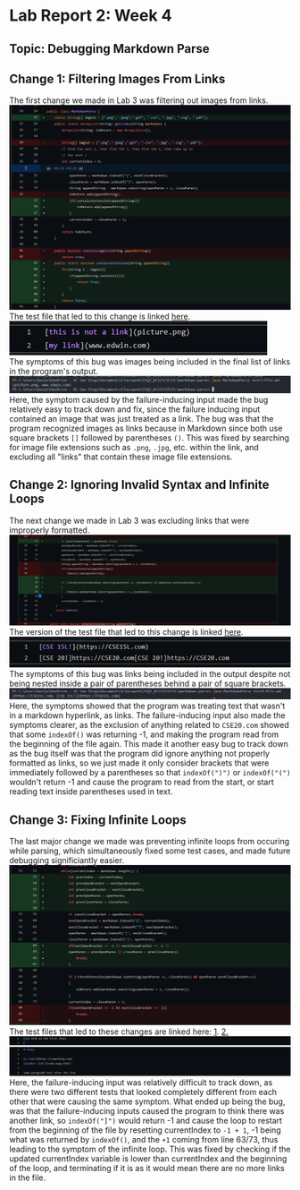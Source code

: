 # Lab Report 2: Week 4
## Topic: Debugging Markdown Parse

## Change 1: Filtering Images From Links
The first change we made in Lab 3 was filtering out images from links. 
![image](./assets/report-2/fiximages.png)
The test file that led to this change is linked [here](https://github.com/BenX-64/markdown-parse/blob/main/test3-file.md?plain=1). 
![image](./assets/report-2/image_file.png) <br>
The symptoms of this bug was images being included in the final list of links in the program's output. 
![image](./assets/report-2/image_file_symptom.png) <br>
Here, the symptom caused by the failure-inducing input made the bug relatively easy to track down and fix, since the failure inducing input contained an image that was just treated as a link. The bug was that the program recognized images as links because in Markdown since both use square brackets `[]` followed by parentheses `()`. This was fixed by searching for image file extensions such as `.png`, `.jpg`, etc.  within the link, and excluding all "links" that contain these image file extensions.

## Change 2: Ignoring Invalid Syntax and Infinite Loops
The next change we made in Lab 3 was excluding links that were improperly formatted. 
![image](./assets/report-2/link_syntax_diff.png)
The version of the test file that led to this change is linked [here](https://github.com/BenX-64/markdown-parse/blob/main/test4-file.md?plain=1).
![image](./assets/report-2/link_syntax_test.png)
The symptoms of this bug was links being included in the output despite not being nested inside a pair of parentheses behind a pair of square brackets. 
![image](./assets/report-2/link_syntax_symptom.png)
Here, the symptoms showed that the program was treating text that wasn't in a markdown hyperlink, as links. The failure-inducing input also made the symptoms clearer, as the exclusion of anything related to `CSE20.com` showed that some `indexOf()` was returning -1, and making the program read from the beginning of the file again. This made it another easy bug to track down as the bug itself was that the program did ignore anything not properly formatted as links, so we just made it only consider brackets that were immediately followed by a parentheses so that `indexOf(")")` or `indexOf("(")` wouldn't return -1 and cause the program to read from the start, or start reading text inside parentheses used in text. 

## Change 3: Fixing Infinite Loops
The last major change we made was preventing infinite loops from occuring while parsing,  which simultaneously fixed some test cases, and made future debugging significiantly easier. ![image](./assets/report-2/loop_diff.png)
The test files that led to these changes are linked here: [1](https://github.com/BenX-64/markdown-parse/blob/main/test-file8.md?plain=1). [2.](https://github.com/BenX-64/markdown-parse/blob/main/test-file2.md?plain=1) 
![image](./assets/report-2/loop_file_1.png)
![image](./assets/report-2/loop_file_2.png)
Here, the failure-inducing input was relatively difficult to track down, as there were two different tests that looked completely different from each other that were causing the same symptom. What ended up being the bug, was that the failure-inducing inputs caused the program to think there was another link, so `indexOf("]")` would return -1 and cause the loop to restart from the beginning of the file by resetting currentIndex to `-1 + 1`, -1 being what was returned by `indexOf()`, and the `+1` coming from line 63/73, thus leading to the symptom of the infinite loop. This was fixed by checking if the updated currentIndex variable is lower than currentIndex and the beginning of the loop, and terminating if it is as it would mean there are no more links in the file. 